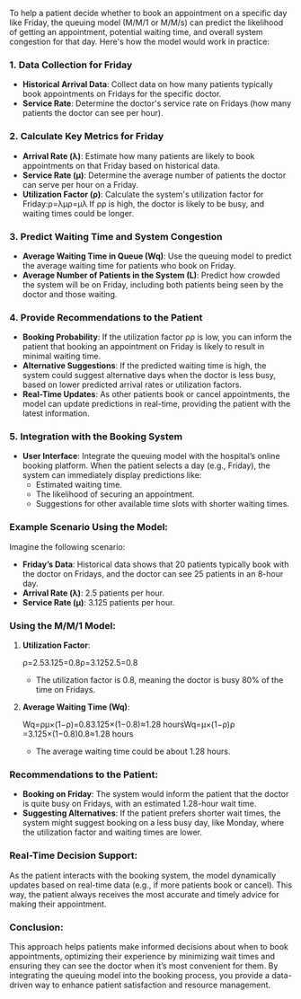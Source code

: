 
To help a patient decide whether to book an appointment on a specific day like Friday, the queuing model (M/M/1 or M/M/s) can predict the likelihood of getting an appointment, potential waiting time, and overall system congestion for that day. Here's how the model would work in practice:

### 1. **Data Collection for Friday**

- **Historical Arrival Data**: Collect data on how many patients typically book appointments on Fridays for the specific doctor.
- **Service Rate**: Determine the doctor's service rate on Fridays (how many patients the doctor can see per hour).

### 2. **Calculate Key Metrics for Friday**

- **Arrival Rate (λ)**: Estimate how many patients are likely to book appointments on that Friday based on historical data.
- **Service Rate (μ)**: Determine the average number of patients the doctor can serve per hour on a Friday.
- **Utilization Factor (ρ)**: Calculate the system's utilization factor for Friday:ρ=λμρ=μλ​ If ρρ is high, the doctor is likely to be busy, and waiting times could be longer.

### 3. **Predict Waiting Time and System Congestion**

- **Average Waiting Time in Queue (Wq)**: Use the queuing model to predict the average waiting time for patients who book on Friday.
- **Average Number of Patients in the System (L)**: Predict how crowded the system will be on Friday, including both patients being seen by the doctor and those waiting.

### 4. **Provide Recommendations to the Patient**

- **Booking Probability**: If the utilization factor ρρ is low, you can inform the patient that booking an appointment on Friday is likely to result in minimal waiting time.
- **Alternative Suggestions**: If the predicted waiting time is high, the system could suggest alternative days when the doctor is less busy, based on lower predicted arrival rates or utilization factors.
- **Real-Time Updates**: As other patients book or cancel appointments, the model can update predictions in real-time, providing the patient with the latest information.

### 5. **Integration with the Booking System**

- **User Interface**: Integrate the queuing model with the hospital’s online booking platform. When the patient selects a day (e.g., Friday), the system can immediately display predictions like:
    - Estimated waiting time.
    - The likelihood of securing an appointment.
    - Suggestions for other available time slots with shorter waiting times.

### Example Scenario Using the Model:

Imagine the following scenario:

- **Friday’s Data**: Historical data shows that 20 patients typically book with the doctor on Fridays, and the doctor can see 25 patients in an 8-hour day.
- **Arrival Rate (λ)**: 2.5 patients per hour.
- **Service Rate (μ)**: 3.125 patients per hour.

### Using the M/M/1 Model:

1. **Utilization Factor**:
    
    ρ=2.53.125=0.8ρ=3.1252.5​=0.8
    - The utilization factor is 0.8, meaning the doctor is busy 80% of the time on Fridays.
2. **Average Waiting Time (Wq)**:
    
    Wq=ρμ×(1−ρ)=0.83.125×(1−0.8)≈1.28 hoursWq=μ×(1−ρ)ρ​=3.125×(1−0.8)0.8​≈1.28 hours
    - The average waiting time could be about 1.28 hours.

### Recommendations to the Patient:

- **Booking on Friday**: The system would inform the patient that the doctor is quite busy on Fridays, with an estimated 1.28-hour wait time.
- **Suggesting Alternatives**: If the patient prefers shorter wait times, the system might suggest booking on a less busy day, like Monday, where the utilization factor and waiting times are lower.

### Real-Time Decision Support:

As the patient interacts with the booking system, the model dynamically updates based on real-time data (e.g., if more patients book or cancel). This way, the patient always receives the most accurate and timely advice for making their appointment.

### Conclusion:

This approach helps patients make informed decisions about when to book appointments, optimizing their experience by minimizing wait times and ensuring they can see the doctor when it’s most convenient for them. By integrating the queuing model into the booking process, you provide a data-driven way to enhance patient satisfaction and resource management.